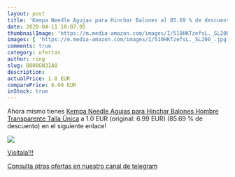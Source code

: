 ```yaml
---
layout: post
title: 'Kempa Needle Agujas para Hinchar Balones al 85.69 % de descuento'
date: 2020-04-11 18:07:05
thumbnailImage: 'https://m.media-amazon.com/images/I/510HKTzefsL._SL200_.jpg'
images: [ 'https://m.media-amazon.com/images/I/510HKTzefsL._SL200_.jpg' ]
comments: true
category: ofertas
author: ring
slug: B000GN3IA0
description:
actualPrice: 1.0 EUR
comparePrice: 6.99 EUR
inStock: true
---
```


Ahora mismo tienes [Kempa Needle Agujas para Hinchar Balones  Hombre  Transparente  Talla Única](https://www.amazon.com/dp/B000GN3IA0/?tag=redken08-20) a 1.0 EUR (original: 6.99 EUR) (85.69 %  de descuento) en el siguiente enlace!

[![](https://m.media-amazon.com/images/I/510HKTzefsL._SL200_.jpg)](https://www.amazon.com/dp/B000GN3IA0/?tag=redken08-20)

[Visítala!!!](https://www.amazon.com/dp/B000GN3IA0/?tag=redken08-20)

[Consulta otras ofertas en nuestro canal de telegram](https://t.me/s/ofertas25)
